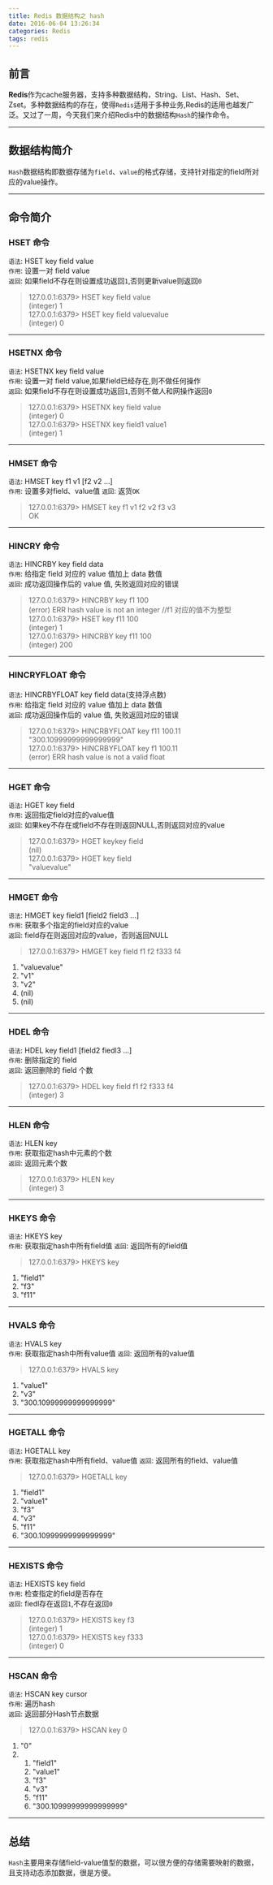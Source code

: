 ```yaml
---
title: Redis 数据结构之 hash
date: 2016-06-04 13:26:34
categories: Redis
tags: redis
---
```


## 前言
**Redis**作为cache服务器，支持多种数据结构，String、List、Hash、Set、Zset。多种数据结构的存在，使得`Redis`适用于多种业务,Redis的适用也越发广泛。又过了一周，今天我们来介绍Redis中的数据结构`Hash`的操作命令。

---

## 数据结构简介
`Hash`数据结构即数据存储为`field`、`value`的格式存储，支持针对指定的field所对应的value操作。

---

## 命令简介

### HSET 命令
`语法`: HSET key field value  
`作用`: 设置一对 field value  
`返回`: 如果field不存在则设置成功返回`1`,否则更新value则返回`0`

>127.0.0.1:6379> HSET key field value  
(integer) 1  
127.0.0.1:6379> HSET key field valuevalue  
(integer) 0  

---

### HSETNX 命令
`语法`: HSETNX key field value  
`作用`: 设置一对 field value,如果field已经存在,则不做任何操作   
`返回`: 如果field不存在则设置成功返回`1`,否则不做人和网操作返回`0`

>127.0.0.1:6379> HSETNX key field value  
(integer) 0  
127.0.0.1:6379> HSETNX key field1 value1  
(integer) 1  

---

### HMSET 命令
`语法`: HMSET key f1 v1 [f2 v2 ...]  
`作用`: 设置多对field、value值
`返回`: 返货`OK`

>127.0.0.1:6379> HMSET key f1 v1 f2 v2 f3 v3  
OK

---

### HINCRY 命令
`语法`: HINCRBY key field data  
`作用`: 给指定 field 对应的 value 值加上 data 数值  
`返回`: 成功返回操作后的 value 值, 失败返回对应的错误

>127.0.0.1:6379> HINCRBY key f1 100  
(error) ERR hash value is not an integer //f1 对应的值不为整型  
127.0.0.1:6379> HSET key f11 100  
(integer) 1  
127.0.0.1:6379> HINCRBY key f11 100  
(integer) 200

---


### HINCRYFLOAT 命令
`语法`: HINCRBYFLOAT key field data(支持浮点数)   
`作用`: 给指定 field 对应的 value 值加上 data 数值  
`返回`: 成功返回操作后的 value 值, 失败返回对应的错误

>127.0.0.1:6379> HINCRBYFLOAT key f11 100.11  
"300.10999999999999999"  
127.0.0.1:6379> HINCRBYFLOAT key f1 100.11  
(error) ERR hash value is not a valid float

---

### HGET 命令
`语法`: HGET key field  
`作用`: 返回指定field对应的value值  
`返回`: 如果key不存在或field不存在则返回NULL,否则返回对应的value

>127.0.0.1:6379> HGET keykey field  
(nil)  
127.0.0.1:6379> HGET key field  
"valuevalue"  

---

### HMGET 命令
`语法`: HMGET key field1 [field2 field3 ...]  
`作用`: 获取多个指定的field对应的value  
`返回`: field存在则返回对应的value，否则返回NULL  

>127.0.0.1:6379> HMGET key field f1 f2 f333 f4  
1) "valuevalue"  
2) "v1"  
3) "v2"  
4) (nil)  
5) (nil)  

---

### HDEL 命令
`语法`: HDEL key field1 [field2 fiedl3 ...]  
`作用`: 删除指定的 field   
`返回`: 返回删除的 field 个数

>127.0.0.1:6379> HDEL key field f1 f2 f333 f4  
(integer) 3

---

### HLEN 命令
`语法`: HLEN key  
`作用`: 获取指定hash中元素的个数  
`返回`: 返回元素个数  

>127.0.0.1:6379> HLEN key  
(integer) 3

---

### HKEYS 命令
`语法`: HKEYS key  
`作用`: 获取指定hash中所有field值
`返回`: 返回所有的field值

>127.0.0.1:6379> HKEYS key  
1) "field1"  
2) "f3"  
3) "f11"  

---

### HVALS 命令
`语法`: HVALS key  
`作用`: 获取指定hash中所有value值
`返回`: 返回所有的value值

>127.0.0.1:6379> HVALS key  
1) "value1"  
2) "v3"  
3) "300.10999999999999999"  

---

### HGETALL 命令
`语法`: HGETALL key  
`作用`: 获取指定hash中所有field、value值
`返回`: 返回所有的field、value值

>127.0.0.1:6379> HGETALL key  
1) "field1"  
2) "value1"  
3) "f3"  
4) "v3"  
5) "f11"  
6) "300.10999999999999999"  

---

### HEXISTS 命令
`语法`: HEXISTS key field  
`作用`: 检查指定的field是否存在  
`返回`: fiedl存在返回`1`,不存在返回`0`  

>127.0.0.1:6379> HEXISTS key f3  
(integer) 1  
127.0.0.1:6379> HEXISTS key f333  
(integer) 0  

---

### HSCAN 命令
`语法`: HSCAN key cursor  
`作用`: 遍历hash  
`返回`: 返回部分Hash节点数据

>127.0.0.1:6379> HSCAN key 0  
1) "0"  
2) 1) "field1"  
   2) "value1"  
   3) "f3"  
   4) "v3"  
   5) "f11"  
   6) "300.10999999999999999"  

---

## 总结
`Hash`主要用来存储field-value值型的数据，可以很方便的存储需要映射的数据，且支持动态添加数据，很是方便。
